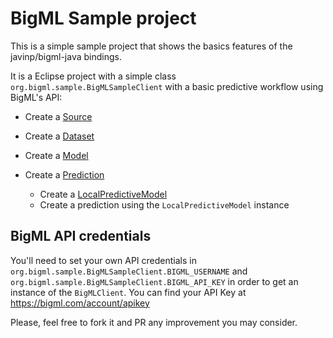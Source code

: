 BigML Sample project
====================

This is a simple sample project that shows the basics features of the javinp/bigml-java
bindings.

It is a Eclipse project with a simple class `org.bigml.sample.BigMLSampleClient`
with a basic predictive workflow using BigML's API:

  - Create a [Source](https://bigml.com/developers/sources)
  - Create a [Dataset](https://bigml.com/developers/datasets)
  - Create a [Model](https://bigml.com/developers/models)
  - Create a [Prediction](https://bigml.com/developers/prediction)

    - Create a [LocalPredictiveModel](https://github.com/javinp/bigml-java/blob/master/src/main/java/org/bigml/binding/LocalPredictiveModel.java)
    - Create a prediction using the `LocalPredictiveModel` instance

BigML API credentials
---------------------

You'll need to set your own API credentials in
`org.bigml.sample.BigMLSampleClient.BIGML_USERNAME` and
`org.bigml.sample.BigMLSampleClient.BIGML_API_KEY` in order to get an instance
of the `BigMLClient`. You can find your API Key at
https://bigml.com/account/apikey

Please, feel free to fork it and PR any improvement you may consider.

